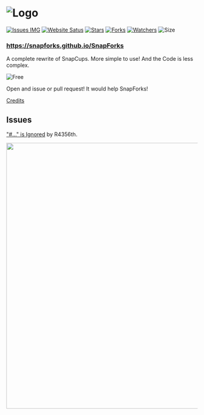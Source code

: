 # ![Logo](https://SnapForks.github.io/SnapForks/SnapForks%20Banner.png)
[![Issues IMG](https://img.shields.io/github/issues/SnapForks/SnapForks)](https://github.com/SnapForks/SnapForks/issues) [![Website Satus](https://img.shields.io/website?down_color=red&down_message=Offline&label=Webiste&up_color=blue&up_message=Online&url=https%3A%2F%2Fsnapforks.github.io%2FSnapForks%2F)](https://github.com/SnapForks/SnapForks/deployments) [![Stars](https://img.shields.io/github/stars/SnapForks/SnapForks?color=purple&label=Stars)](https://github.com/SnapForks/SnapForks/stargazers) [![Forks](https://img.shields.io/github/forks/SnapForks/SnapForks?color=Red&label=Forks)](https://github.com/Daniel4-Scratch/SnapForks/network/members) [![Watchers](https://img.shields.io/github/watchers/Daniel4-Scratch/SnapForks?color=darklime&label=Watchers)](https://github.com/SnapForks/SnapForks/watchers) ![Size](https://img.shields.io/github/repo-size/SnapForks/SnapForks?label=Size)

### https://snapforks.github.io/SnapForks

A complete rewrite of SnapCups. More simple to use! And the Code is less complex.

![Free](https://img.shields.io/badge/Free%3F-Yep!-green)

Open and issue or pull request! It would help SnapForks!

[Credits](https://github.com/SnapForks/Credits#credits)

## Issues
["#..." is Ignored](https://github.com/SnapForks/SnapForks/issues/9) by R4356th.

<img src="https://snapforks.github.io/SnapKnifes/SnapForks%20Bad.jpg" width="700">

